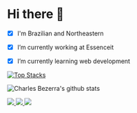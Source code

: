 # Hi there 👋

- [x] I'm Brazilian and Northeastern

- [x] I’m currently working at Essenceit

- [x] I’m currently learning web development



 
 [![Top Stacks](https://github-readme-stats.vercel.app/api/top-langs/?username=charles-bezerra&layout=compact)](https://github.com/anuraghazra/github-readme-stats)

 ![Charles Bezerra's github stats](https://github-readme-stats.vercel.app/api?username=charles-bezerra&show_icons=true&bg_color=#24292E)


<a href="https://www.linkedin.com/in/charles-bezerra">
 <img src="https://img.shields.io/static/v1?label=&message=LinkedIn&color=blue&style=flat-square&logo=LINKEDIN"/>
</a>

<a href="mailto:charlesbezerra5@gmail.com">
 <img src="https://img.shields.io/badge/-Mail-c14438?style=flat-square&logo=Gmail&logoColor=white"/>
</a>

<a href="https://github.com/charles-bezerra">
 <img src="https://img.shields.io/github/followers/charles-bezerra?style=social"/>
</a>


<!--
**charles-bezerra/charles-bezerra** is a ✨ _special_ ✨ repository because its `README.md` (this file) appears on your GitHub profile.

Here are some ideas to get you started:

- 🔭 I’m currently working on ...
- 🌱 I’m currently learning web ...
- 👯 I’m looking to collaborate on ...
- 🤔 I’m looking for help with ...
- 💬 Ask me about ...
- 📫 How to reach me: ...
- 😄 Pronouns: ...
- ⚡ Fun fact: ...
-->
